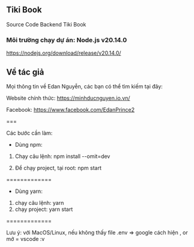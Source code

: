 ## Tiki Book
Source Code Backend Tiki Book

### Môi trường chạy dự án: Node.js v20.14.0
https://nodejs.org/download/release/v20.14.0/

## Về tác giả
Mọi thông tin về Edan Nguyễn, các bạn có thể tìm kiếm tại đây:

Website chính thức: https://minhducnguyen.io.vn/

Facebook: https://www.facebook.com/EdanPrince2

===


Các bước cần làm:

- Dùng npm:
1. Chạy câu lệnh:  npm install --omit=dev

2. Để chạy project, tại root: npm start

=============

- Dùng yarn:
1. chạy câu lệnh: yarn
2. chạy project: yarn start

=============

Lưu ý: với MacOS/Linux, nếu không thấy file .env => google cách hiện , or mở = vscode :v
